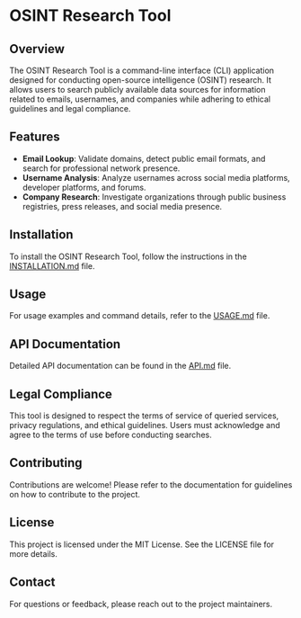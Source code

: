# OSINT Research Tool

## Overview
The OSINT Research Tool is a command-line interface (CLI) application designed for conducting open-source intelligence (OSINT) research. It allows users to search publicly available data sources for information related to emails, usernames, and companies while adhering to ethical guidelines and legal compliance.

## Features
- **Email Lookup**: Validate domains, detect public email formats, and search for professional network presence.
- **Username Analysis**: Analyze usernames across social media platforms, developer platforms, and forums.
- **Company Research**: Investigate organizations through public business registries, press releases, and social media presence.

## Installation
To install the OSINT Research Tool, follow the instructions in the [INSTALLATION.md](docs/INSTALLATION.md) file.

## Usage
For usage examples and command details, refer to the [USAGE.md](docs/USAGE.md) file.

## API Documentation
Detailed API documentation can be found in the [API.md](docs/API.md) file.

## Legal Compliance
This tool is designed to respect the terms of service of queried services, privacy regulations, and ethical guidelines. Users must acknowledge and agree to the terms of use before conducting searches.

## Contributing
Contributions are welcome! Please refer to the documentation for guidelines on how to contribute to the project.

## License
This project is licensed under the MIT License. See the LICENSE file for more details.

## Contact
For questions or feedback, please reach out to the project maintainers.